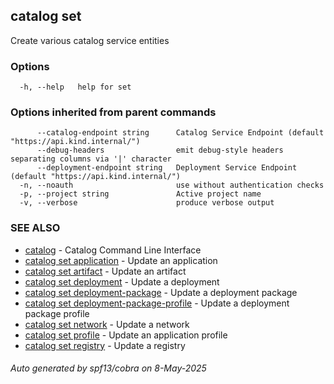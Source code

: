 ## catalog set

Create various catalog service entities

### Options

```
  -h, --help   help for set
```

### Options inherited from parent commands

```
      --catalog-endpoint string      Catalog Service Endpoint (default "https://api.kind.internal/")
      --debug-headers                emit debug-style headers separating columns via '|' character
      --deployment-endpoint string   Deployment Service Endpoint (default "https://api.kind.internal/")
  -n, --noauth                       use without authentication checks
  -p, --project string               Active project name
  -v, --verbose                      produce verbose output
```

### SEE ALSO

* [catalog](catalog.md)	 - Catalog Command Line Interface
* [catalog set application](catalog_set_application.md)	 - Update an application
* [catalog set artifact](catalog_set_artifact.md)	 - Update an artifact
* [catalog set deployment](catalog_set_deployment.md)	 - Update a deployment
* [catalog set deployment-package](catalog_set_deployment-package.md)	 - Update a deployment package
* [catalog set deployment-package-profile](catalog_set_deployment-package-profile.md)	 - Update a deployment package profile
* [catalog set network](catalog_set_network.md)	 - Update a network
* [catalog set profile](catalog_set_profile.md)	 - Update an application profile
* [catalog set registry](catalog_set_registry.md)	 - Update a registry

###### Auto generated by spf13/cobra on 8-May-2025
